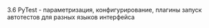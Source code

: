 3.6 PyTest - параметризация, конфигурирование, плагины
запуск автотестов для разных языков интерфейса
